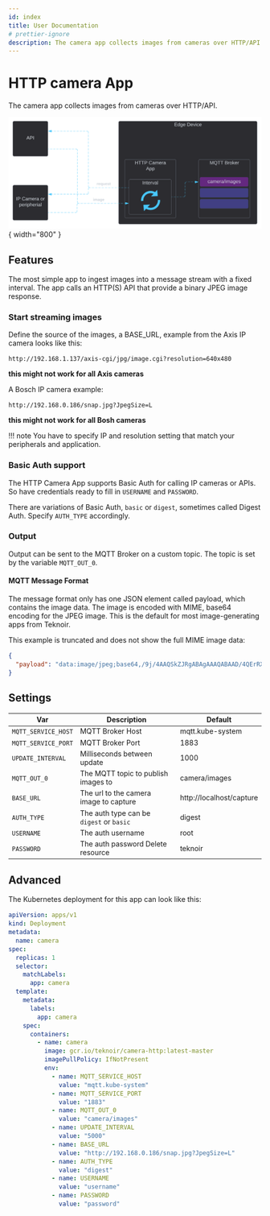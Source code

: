 ```yaml
---
id: index
title: User Documentation
# prettier-ignore
description: The camera app collects images from cameras over HTTP/API.
---
```


# HTTP camera App
The camera app collects images from cameras over HTTP/API.

![Overview diagram](./assets/diagram.svg){ width="800" }

## Features

The most simple app to ingest images into a message stream with a fixed interval. The app calls an HTTP(S) API that
provide a binary JPEG image response.

### Start streaming images

Define the source of the images, a BASE_URL, example from the Axis IP camera looks like this:

```url
http://192.168.1.137/axis-cgi/jpg/image.cgi?resolution=640x480
```
__this might not work for all Axis cameras__

A Bosch IP camera example:

```url
http://192.168.0.186/snap.jpg?JpegSize=L
```
__this might not work for all Bosh cameras__

!!! note
You have to specify IP and resolution setting that match your peripherals and application.

### Basic Auth support

The HTTP Camera App supports Basic Auth for calling IP cameras or APIs. So have credentials ready to fill in `USERNAME`
and `PASSWORD`.

There are variations of Basic Auth, `basic` or `digest`, sometimes called Digest Auth. Specify `AUTH_TYPE` accordingly.

### Output

Output can be sent to the MQTT Broker on a custom topic. The topic is set by the variable `MQTT_OUT_0`.

#### MQTT Message Format

The message format only has one JSON element called payload, which contains the image data. The image is encoded with MIME,
base64 encoding for the JPEG image. This is the default for most image-generating apps from Teknoir.

This example is truncated and does not show the full MIME image data:
```json
{
  "payload": "data:image/jpeg;base64,/9j/4AAQSkZJRgABAgAAAQABAAD/4QErRXhpZgAASUkqAAgAAAAFAA8BAgAFAAAASgAAABABAgAGAAAA..."
}
```

## Settings

| Var                  | Description                              | Default                  |
|----------------------|------------------------------------------|--------------------------|
| `MQTT_SERVICE_HOST`  | MQTT Broker Host                         | mqtt.kube-system         |
| `MQTT_SERVICE_PORT`  | MQTT Broker Port                         | 1883                     |
| `UPDATE_INTERVAL`    | Milliseconds between update              | 1000                     |
| `MQTT_OUT_0`         | The MQTT topic to publish images to      | camera/images            |
| `BASE_URL`           | The url to the camera image to capture   | http://localhost/capture |
| `AUTH_TYPE`          | The auth type can be `digest` or `basic` | digest                   |
| `USERNAME`           | The auth username                        | root                     |
| `PASSWORD`           | The auth password      Delete resource   | teknoir                  |

## Advanced

The Kubernetes deployment for this app can look like this:

```yaml
apiVersion: apps/v1
kind: Deployment
metadata:
  name: camera
spec:
  replicas: 1
  selector:
    matchLabels:
      app: camera
  template:
    metadata:
      labels:
        app: camera
    spec:
      containers:
        - name: camera
          image: gcr.io/teknoir/camera-http:latest-master
          imagePullPolicy: IfNotPresent
          env:
            - name: MQTT_SERVICE_HOST
              value: "mqtt.kube-system"
            - name: MQTT_SERVICE_PORT
              value: "1883"
            - name: MQTT_OUT_0
              value: "camera/images"
            - name: UPDATE_INTERVAL
              value: "5000"
            - name: BASE_URL
              value: "http://192.168.0.186/snap.jpg?JpegSize=L"
            - name: AUTH_TYPE
              value: "digest"
            - name: USERNAME
              value: "username"
            - name: PASSWORD
              value: "password"
```
